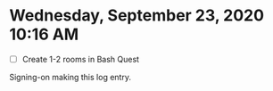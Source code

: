 # Wednesday, September 23, 2020 10:16 AM
- [ ] Create 1-2 rooms in Bash Quest

Signing-on making this log entry.